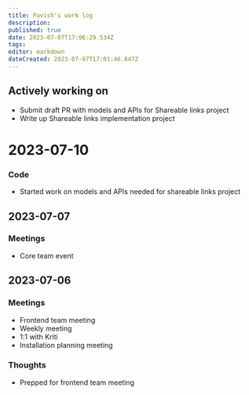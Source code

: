 ```yaml
---
title: Pavish's work log
description: 
published: true
date: 2023-07-07T17:06:29.534Z
tags: 
editor: markdown
dateCreated: 2023-07-07T17:01:46.847Z
---
```


## Actively working on
* Submit draft PR with models and APIs for Shareable links project
* Write up Shareable links implementation project

# 2023-07-10
### Code
* Started work on models and APIs needed for shareable links project

## 2023-07-07
### Meetings
* Core team event

## 2023-07-06
### Meetings
* Frontend team meeting
* Weekly meeting
* 1:1 with Kriti
* Installation planning meeting

### Thoughts
* Prepped for frontend team meeting
